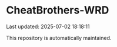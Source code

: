 # CheatBrothers-WRD

Last updated: 2025-07-02 18:18:11

This repository is automatically maintained.

